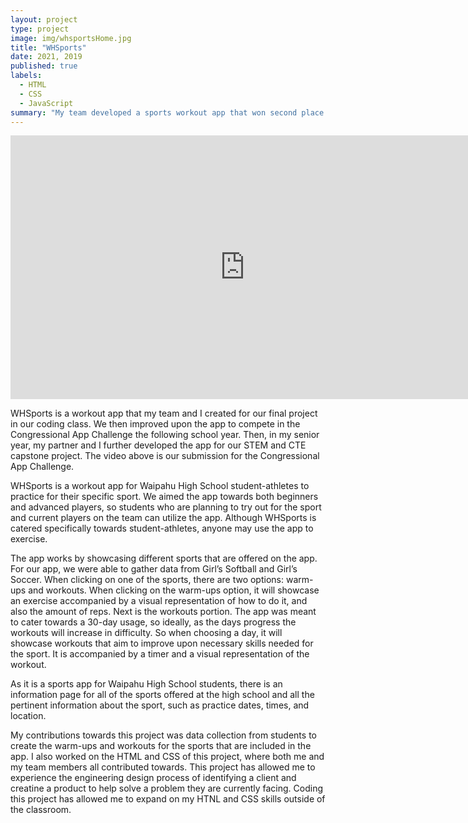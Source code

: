 ```yaml
---
layout: project
type: project
image: img/whsportsHome.jpg
title: "WHSports"
date: 2021, 2019
published: true
labels:
  - HTML
  - CSS
  - JavaScript
summary: "My team developed a sports workout app that won second place in the 2019 Congressional App Challenge District 1. This project was also improved upon for my team and I's STEM and CTE capstone project."
---
```

<div class="text-center p-4">
  <iframe width="750" height="422" src="https://www.youtube.com/embed/J6LECisTy3I?si=IixakDw3ahHoUCaB" title="YouTube video player" frameborder="0" allow="accelerometer; autoplay; clipboard-write; encrypted-media; gyroscope; picture-in-picture; web-share" allowfullscreen></iframe>
</div>

WHSports is a workout app that my team and I created for our final project in our coding class. We then improved upon the app to compete in the Congressional App Challenge the following school year. Then, in my senior year, my partner and I further developed the app for our STEM and CTE capstone project. The video above is our submission for the Congressional App Challenge.

WHSports is a workout app for Waipahu High School student-athletes to practice for their specific sport. We aimed the app towards both beginners and advanced players, so students who are planning to try out for the sport and current players on the team can utilize the app. Although WHSports is catered specifically towards student-athletes, anyone may use the app to exercise.

The app works by showcasing different sports that are offered on the app. For our app, we were able to gather data from Girl’s Softball and Girl’s Soccer. When clicking on one of the sports, there are two options: warm-ups and workouts. When clicking on the warm-ups option, it will showcase an exercise accompanied by a visual representation of how to do it, and also the amount of reps. Next is the workouts portion. The app was meant to cater towards a 30-day usage, so ideally, as the days progress the workouts will increase in difficulty. So when choosing a day, it will showcase workouts that aim to improve upon necessary skills needed for the sport. It is accompanied by a timer and a visual representation of the workout.

As it is a sports app for Waipahu High School students, there is an information page for all of the sports offered at the high school and all the pertinent information about the sport, such as practice dates, times, and location.

My contributions towards this project was data collection from students to create the warm-ups and workouts for the sports that are included in the app. I also worked on the HTML and CSS of this project, where both me and my team members all contributed towards. This project has allowed me to experience the engineering design process of identifying a client and creatine a product to help solve a problem they are currently facing. Coding this project has allowed me to expand on my HTNL and CSS skills outside of the classroom. 

